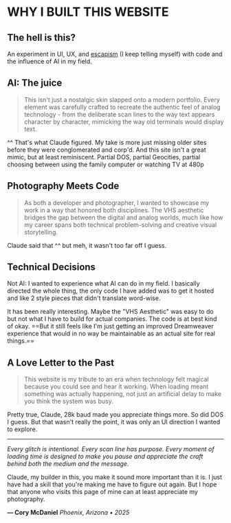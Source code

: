 # WHY I BUILT THIS WEBSITE

## The hell is this?

An experiment in UI, UX, and [escapism](x9yp2wVWdiU) (I keep telling myself) with code and the influence of AI in my field.

## AI: The juice

> This isn't just a nostalgic skin slapped onto a modern portfolio. Every element was carefully crafted to recreate the authentic feel of analog technology - from the deliberate scan lines to the way text appears character by character, mimicking the way old terminals would display text.

^^ That's what Claude figured. My take is more just missing older sites before they were conglomerated and corp'd. And this site isn't a great mimic, but at least reminiscent. Partial DOS, partial Geocities, partial choosing between using the family computer or watching TV at 480p

## Photography Meets Code

> As both a developer and photographer, I wanted to showcase my work in a way that honored both disciplines. The VHS aesthetic bridges the gap between the digital and analog worlds, much like how my career spans both technical problem-solving and creative visual storytelling.

Claude said that ^^ but meh, it wasn't too far off I guess.

## Technical Decisions

Not AI: I wanted to experience what AI can do in my field. I basically directed the whole thing, the only code I have added was to get it hosted and like 2 style pieces that didn't translate word-wise.

It has been really interesting. Maybe the "VHS Aesthetic" was easy to do but not what I have to build for actual companies. The code is at best kind of okay. ==But it still feels like I'm just getting an improved Dreamweaver experience that would in no way be maintainable as an actual site for real things.==

## A Love Letter to the Past

> This website is my tribute to an era when technology felt magical because you could see and hear it working. When loading meant something was actually happening, not just an artificial delay to make you think the system was busy.

Pretty true, Claude, 28k baud made you appreciate things more. So did DOS I guess. But that wasn't really the point, it was only an UI direction I wanted to explore.

---

*Every glitch is intentional. Every scan line has purpose. Every moment of loading time is designed to make you pause and appreciate the craft behind both the medium and the message.*

Claude, my builder in this, you make it sound more important than it is. I just have had a skill that you're making me have to figure out again. But I hope that anyone who visits this page of mine can at least appreciate my photography.

**— Cory McDaniel**
*Phoenix, Arizona • 2025*
